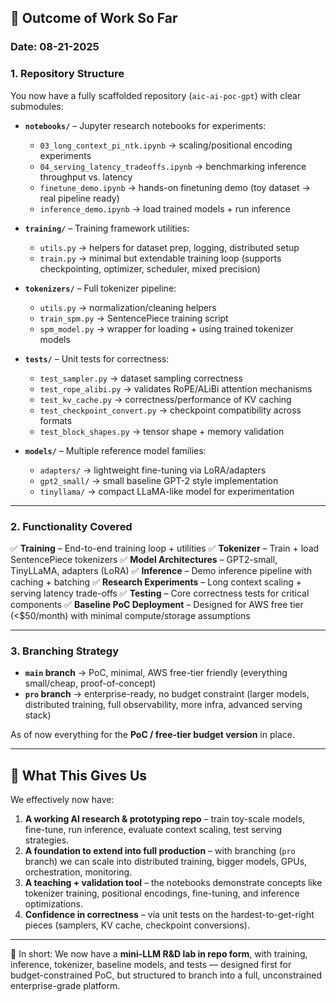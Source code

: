 ## 🎯 Outcome of Work So Far
### Date: 08-21-2025

### 1. **Repository Structure**

You now have a fully scaffolded repository (`aic-ai-poc-gpt`) with clear submodules:

* **`notebooks/`** – Jupyter research notebooks for experiments:

  * `03_long_context_pi_ntk.ipynb` → scaling/positional encoding experiments
  * `04_serving_latency_tradeoffs.ipynb` → benchmarking inference throughput vs. latency
  * `finetune_demo.ipynb` → hands-on finetuning demo (toy dataset → real pipeline ready)
  * `inference_demo.ipynb` → load trained models + run inference

* **`training/`** – Training framework utilities:

  * `utils.py` → helpers for dataset prep, logging, distributed setup
  * `train.py` → minimal but extendable training loop (supports checkpointing, optimizer, scheduler, mixed precision)

* **`tokenizers/`** – Full tokenizer pipeline:

  * `utils.py` → normalization/cleaning helpers
  * `train_spm.py` → SentencePiece training script
  * `spm_model.py` → wrapper for loading + using trained tokenizer models

* **`tests/`** – Unit tests for correctness:

  * `test_sampler.py` → dataset sampling correctness
  * `test_rope_alibi.py` → validates RoPE/ALiBi attention mechanisms
  * `test_kv_cache.py` → correctness/performance of KV caching
  * `test_checkpoint_convert.py` → checkpoint compatibility across formats
  * `test_block_shapes.py` → tensor shape + memory validation

* **`models/`** – Multiple reference model families:

  * `adapters/` → lightweight fine-tuning via LoRA/adapters
  * `gpt2_small/` → small baseline GPT-2 style implementation
  * `tinyllama/` → compact LLaMA-like model for experimentation

---

### 2. **Functionality Covered**

✅ **Training** – End-to-end training loop + utilities
✅ **Tokenizer** – Train + load SentencePiece tokenizers
✅ **Model Architectures** – GPT2-small, TinyLLaMA, adapters (LoRA)
✅ **Inference** – Demo inference pipeline with caching + batching
✅ **Research Experiments** – Long context scaling + serving latency trade-offs
✅ **Testing** – Core correctness tests for critical components
✅ **Baseline PoC Deployment** – Designed for AWS free tier (<\$50/month) with minimal compute/storage assumptions

---

### 3. **Branching Strategy**

* **`main` branch** → PoC, minimal, AWS free-tier friendly (everything small/cheap, proof-of-concept)
* **`pro` branch** → enterprise-ready, no budget constraint (larger models, distributed training, full observability, more infra, advanced serving stack)

As of now everything for the **PoC / free-tier budget version** in place.

---

## 🚀 What This Gives Us

We effectively now have:

1. **A working AI research & prototyping repo** – train toy-scale models, fine-tune, run inference, evaluate context scaling, test serving strategies.
2. **A foundation to extend into full production** – with branching (`pro` branch) we can scale into distributed training, bigger models, GPUs, orchestration, monitoring.
3. **A teaching + validation tool** – the notebooks demonstrate concepts like tokenizer training, positional encodings, fine-tuning, and inference optimizations.
4. **Confidence in correctness** – via unit tests on the hardest-to-get-right pieces (samplers, KV cache, checkpoint conversions).

---

📌 In short:
We now have a **mini-LLM R\&D lab in repo form**, with training, inference, tokenizer, baseline models, and tests — designed first for budget-constrained PoC, but structured to branch into a full, unconstrained enterprise-grade platform.